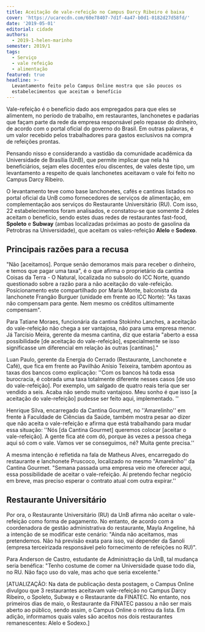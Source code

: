 ```yaml
---
title: Aceitação de vale-refeição no Campus Darcy Ribeiro é baixa
cover: 'https://ucarecdn.com/60e78407-7d1f-4a47-b0d1-0182d27d58fd/'
date: '2019-05-01'
editorial: cidade
authors:
  - 2019-1-helen-marinho
semester: 2019/1
tags:
  - Serviço
  - vale refeição
  - alimentação
featured: true
headline: >-
  Levantamento feito pelo Campus Online mostra que são poucos os
  estabelecimentos que aceitam o benefício
---
```

Vale-refeição é o benefício dado aos empregados para que eles se alimentem, no período de trabalho, em restaurantes, lanchonetes e padarias que façam parte da rede da empresa responsável pelo repasse do dinheiro, de acordo com o portal oficial do governo do Brasil. Em outras palavras, é um valor recebido pelos trabalhadores para gastos exclusivos na compra de refeições prontas.

Pensando nisso e considerando a vastidão da comunidade acadêmica da Universidade de Brasília (UnB), que permite implicar que nela há beneficiários, sejam eles docentes e/ou discentes, de vales deste tipo, um levantamento a respeito de quais lanchonetes aceitavam o vale foi feito no Campus Darcy Ribeiro.

O levantamento teve como base lanchonetes, cafés e cantinas listados no portal oficial da UnB como fornecedores de serviços de alimentação, em complementação aos serviços do Restaurante Universitário (RU). Com isso, 22 estabelecimentos foram analisados, e constatou-se que somente 2 deles aceitam o benefício, sendo estes duas redes de restaurantes fast-food, **Spoleto** e **Subway** (ambas localizadas próximas ao posto de gasolina da Petrobras na Universidade), que aceitam os vales-refeição **Alelo** e **Sodexo**.

## Principais razões para a recusa

 "Não \[aceitamos]. Porque senão demoramos mais para receber o dinheiro, e temos que pagar uma taxa", é o que afirma o proprietário da cantina Coisas da Terra - O Natural, localizada no subsolo do ICC Norte, quando questionado sobre a razão para a não aceitação do vale-refeição. Posicionamento este compartilhado por Maria Monte, balconista da lanchonete Frangão Burguer (unidade em frente ao ICC Norte): "As taxas não compensam para gente. Nem mesmo os créditos ultimamente compensam".

Para Tatiane Moraes, funcionária da cantina Stokinho Lanches, a aceitação do vale-refeição não chega a ser vantajosa, não para uma empresa menor. Já Tarcísio Meira, gerente da mesma cantina, diz que estaria "aberto a essa possibilidade \[de aceitação do vale-refeição], especialmente se isso significasse um diferencial em relação às outras \[cantinas]."

Luan Paulo, gerente da Energia do Cerrado (Restaurante, Lanchonete e Café), que fica em frente ao Pavilhão Anísio Teixeira, também apontou as taxas dos bancos como explicação: ''Com os bancos há toda essa burocracia, é cobrada uma taxa totalmente diferente nesses casos \[de uso do vale-refeição]. Por exemplo, um salgado de quatro reais  teria que ser vendido a seis. Acaba não sendo muito vantajoso. Meu sonho é que isso \[a aceitação do vale-refeição] pudesse ser feito aqui, implementado. '' 

Henrique Silva, encarregado da Cantina Gourmet, no ''Amarelinho'' em frente à Faculdade de Ciências da Saúde, também mostra pesar ao dizer que não aceita o vale-refeição e  afirma que está trabalhando para mudar essa situação: ''Nós \[da Cantina Gourmet] queremos colocar \[aceitar o vale-refeição]. A gente fica até com dó, porque às vezes a pessoa chega aqui só com o vale. Vamos ver se conseguimos, né? Muita gente precisa.'' 

A mesma intenção é refletida na fala de Matheus Alves, encarregado do restaurante e lanchonete Pruscoco, localizado no mesmo "Amarelinho'' da Cantina Gourmet. "Semana passada uma empresa veio me oferecer aqui, essa possibilidade de aceitar o vale-refeição. Aí pretendo fechar negócio em breve, mas preciso esperar o contrato atual com outra expirar.''

## Restaurante Universitário

Por ora, o Restaurante Universitário (RU) da UnB afirma não aceitar o vale-refeição como forma de pagamento. No entanto, de acordo com a coordenadora de gestão administrativa do restaurante, Mayla Angeline, há a intenção de se modificar este cenário: "Ainda não aceitamos, mas pretendemos. Não há previsão exata para isso, vai depender da Sanoli (empresa terceirizada responsável pelo fornecimento de refeições no RU)".

Para Anderson de Castro, estudante de Administração da UnB, tal mudança seria benéfica: "Tenho costume de comer na Universidade quase todo dia, no RU. Não faço uso do vale, mas acho que seria excelente.”

\[ATUALIZAÇÃO: Na data de publicação desta postagem, o Campus Online divulgou que 3 restaurantes aceitavam vale-refeição no Campus Darcy Ribeiro, o Spoleto, Subway e o Restaurante da FINATEC. No entanto, nos primeiros dias de maio, o Restaurante da FINATEC passou a não ser mais aberto ao público, sendo assim, o Campus Online o retirou da lista. Em adição, informamos quais vales são aceitos nos dois restaurantes remanescentes: Alelo e Sodexo.]
